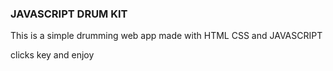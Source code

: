 ### JAVASCRIPT DRUM KIT

This is a simple drumming web app made with HTML CSS and JAVASCRIPT

clicks key and enjoy